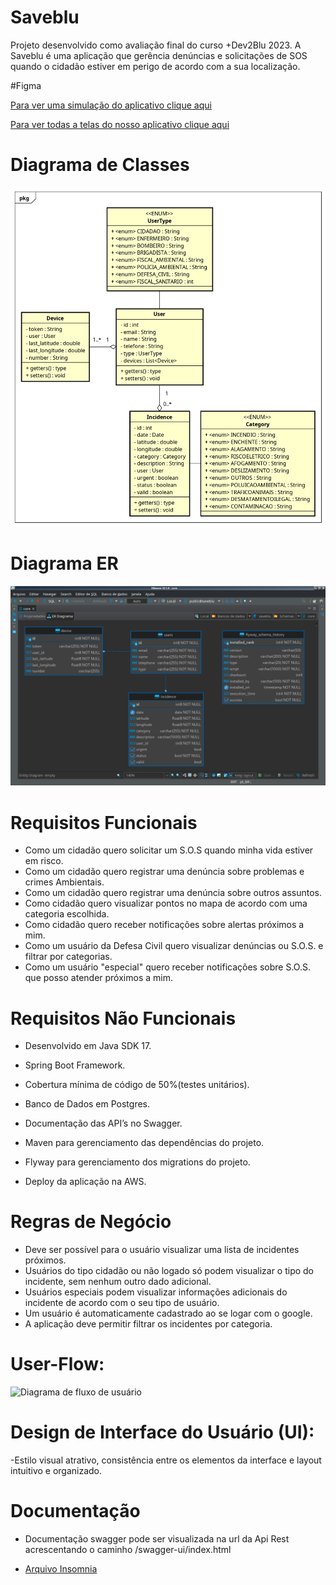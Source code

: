 # Saveblu 

Projeto desenvolvido como avaliação final do curso +Dev2Blu 2023. A Saveblu é uma aplicação
que gerência denúncias e solicitações de SOS quando o cidadão estiver em perigo de acordo com a sua localização.

#Figma

[Para ver uma simulação do aplicativo clique aqui](https://www.figma.com/proto/CEcNU5FwVZSpT18mN2P2OE/SAVEBLU?type=design&node-id=1-2&scaling=scale-down&page-id=0%3A1&starting-point-node-id=1%3A2)

[Para ver todas a telas do nosso aplicativo clique aqui](https://www.figma.com/file/CEcNU5FwVZSpT18mN2P2OE/SAVEBLU?type=design&node-id=0-1&mode=design)

# Diagrama de Classes

![Diagrama de Classes](https://github.com/Devs2Blu-Avengers/Saveblu-Api/raw/main/documentation/Class%20Diagram.png)

# Diagrama ER



![Diagrama ER](https://github.com/Devs2Blu-Avengers/Saveblu-Api/raw/main/documentation/DiagramaER.png)

# Requisitos Funcionais

- Como um cidadão quero solicitar um S.O.S quando minha vida estiver em risco.
- Como um cidadão quero registrar uma denúncia sobre problemas e crimes Ambientais.
- Como um cidadão quero registrar uma denúncia sobre outros assuntos.
- Como cidadão quero visualizar pontos no mapa de acordo com uma categoria escolhida.
- Como cidadão quero receber notificações sobre alertas próximos a mim.
- Como um usuário da Defesa Civil quero visualizar denúncias ou S.O.S. e filtrar por categorias. 
- Como um usuário "especial" quero receber notificações sobre S.O.S. que posso atender próximos a mim.

# Requisitos Não Funcionais

- Desenvolvido em Java SDK 17.

- Spring Boot Framework.

- Cobertura mínima de código de 50%(testes unitários).

- Banco de Dados em Postgres.

- Documentação das API’s no Swagger.

- Maven para gerenciamento das dependências do projeto.
- Flyway para gerenciamento dos migrations do projeto.

- Deploy da aplicação na AWS.

# Regras de Negócio

- Deve ser possível para o usuário visualizar uma lista de incidentes próximos.
- Usuários do tipo cidadão ou não logado só podem visualizar o tipo do incidente, sem nenhum outro dado adicional.
- Usuários especiais podem visualizar informações adicionais do incidente de acordo com o seu tipo de usuário.
- Um usuário é automaticamente cadastrado ao se logar com o google.
- A aplicação deve permitir filtrar os incidentes por categoria.

# User-Flow: 
![Diagrama de fluxo de usuário](https://github.com/Devs2Blu-Avengers/Prototipacao/assets/99457651/0367e587-4d24-46d1-b18d-32b51104aa8f)

# Design de Interface do Usuário (UI):
-Estilo visual atrativo, consistência entre os elementos da interface e layout intuitivo e organizado.

# Documentação

- Documentação swagger pode ser visualizada na url da Api Rest acrescentando o caminho /swagger-ui/index.html

- [Arquivo Insomnia](https://github.com/Devs2Blu-Avengers/Saveblu-Api/blob/main/documentation/IncidenceController_Endpoints_Insomnia_2023-10-23.json)

 
